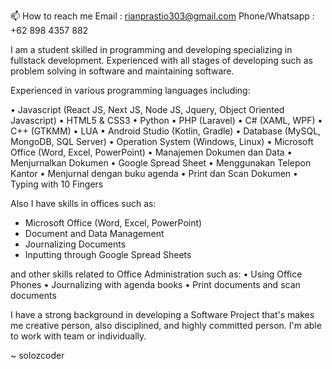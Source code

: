 📫 How to reach me
Email          : rianprastio303@gmail.com
Phone/Whatsapp : +62 898 4357 882



I am a student skilled in programming and developing specializing in fullstack development.
Experienced with all stages of developing such as problem solving in software and maintaining software.

Experienced in various programming languages including:

•	Javascript (React JS, Next JS, Node JS, Jquery, Object Oriented Javascript)
•	HTML5 & CSS3
•	Python
•	PHP (Laravel)
•	C# (XAML, WPF)
•	C++ (GTKMM)
•	LUA
•	Android Studio (Kotlin, Gradle)
•	Database (MySQL, MongoDB, SQL Server)
•	Operation System (Windows, Linux)
•	Microsoft Office (Word, Excel, PowerPoint)
•	Manajemen Dokumen dan Data
•	Menjurnalkan Dokumen
•	Google Spread Sheet
•	Menggunakan Telepon Kantor
•	Menjurnal dengan buku agenda
•	Print dan Scan Dokumen
•	Typing with 10 Fingers

Also I have skills in offices such as:
- Microsoft Office (Word, Excel, PowerPoint)
- Document and Data Management
- Journalizing Documents
- Inputting through Google Spread Sheets

and other skills related to Office Administration such as:
• Using Office Phones
• Journalizing with agenda books
• Print documents and scan documents

I have a strong background in developing a Software Project that's makes me 
creative person, also disciplined, and highly committed person.
I'm able to work with team or individually.


~ solozcoder


